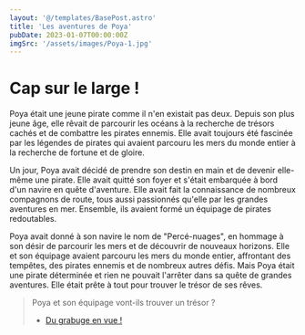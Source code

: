```yaml
---
layout: '@/templates/BasePost.astro'
title: 'Les aventures de Poya'
pubDate: 2023-01-07T00:00:00Z
imgSrc: '/assets/images/Poya-1.jpg'
---
```

# Cap sur le large !

Poya était une jeune pirate comme il n'en existait pas deux. Depuis son plus jeune âge, elle rêvait de parcourir les océans à la recherche de trésors cachés et de combattre les pirates ennemis. Elle avait toujours été fascinée par les légendes de pirates qui avaient parcouru les mers du monde entier à la recherche de fortune et de gloire.

Un jour, Poya avait décidé de prendre son destin en main et de devenir elle-même une pirate. Elle avait quitté son foyer et s'était embarquée à bord d'un navire en quête d'aventure. Elle avait fait la connaissance de nombreux compagnons de route, tous aussi passionnés qu'elle par les grandes aventures en mer. Ensemble, ils avaient formé un équipage de pirates redoutables.

Poya avait donné à son navire le nom de "Percé-nuages", en hommage à son désir de parcourir les mers et de découvrir de nouveaux horizons. Elle et son équipage avaient parcouru les mers du monde entier, affrontant des tempêtes, des pirates ennemis et de nombreux autres défis. Mais Poya était une pirate déterminée et rien ne pouvait l'arrêter dans sa quête de grandes aventures. Elle était prête à tout pour trouver le trésor de ses rêves.

> Poya et son équipage vont-ils trouver un trésor ?
> - [Du grabuge en vue !](/Poya-2)